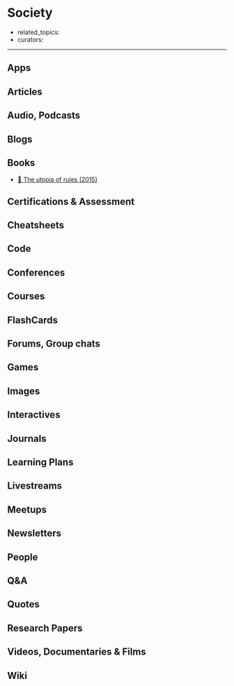 # Society

- related_topics:
- curators:

------

## Apps

## Articles

## Audio, Podcasts

## Blogs

## Books

- [📕 The utopia of rules (2015)](http://www.goodreads.com/book/show/22245334-the-utopia-of-rules)

## Certifications & Assessment

## Cheatsheets

## Code

## Conferences

## Courses

## FlashCards

## Forums, Group chats

## Games

## Images

## Interactives

## Journals

## Learning Plans

## Livestreams

## Meetups

## Newsletters

## People

## Q&A

## Quotes

## Research Papers

## Videos, Documentaries & Films

## Wiki
